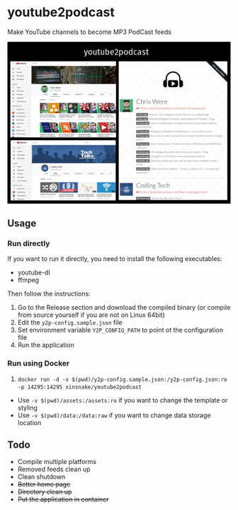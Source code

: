# youtube2podcast
Make YouTube channels to become MP3 PodCast feeds

![youtube2podcast](https://github.com/xinsnake/youtube2podcast/raw/master/cover.png)

## Usage

### Run directly

If you want to run it directly, you need to install the following executables:

- youtube-dl
- ffmpeg

Then follow the instructions:

1. Go to the Release section and download the compiled binary (or compile from source yourself if you are not on Linux 64bit)
1. Edit the `y2p-config.sample.json` file
1. Set environment variable `Y2P_CONFIG_PATH` to point ot the configuration file
1. Run the application

### Run using Docker

1. `docker run -d -v $(pwd)/y2p-config.sample.json:/y2p-config.json:ro -p 14295:14295 xinsnake/youtube2podcast`

* Use `-v $(pwd)/assets:/assets:ro` if you want to change the template or styling
* Use `-v $(pwd)/data:/data:raw` if you want to change data storage location

## Todo

* Compile multiple platforms
* Removed feeds clean up
* Clean shutdown
* ~~Better home page~~
* ~~Directory clean up~~
* ~~Put the application in container~~